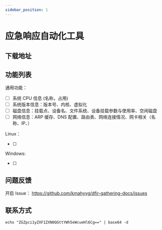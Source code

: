 ```yaml
---
sidebar_position: 1
---
```


# 应急响应自动化工具

## 下载地址

## 功能列表

通用功能：

- [ ] 系统 CPU 信息 (名称，占用)
- [ ] 系统版本信息：版本号、内核、虚拟化
- [ ] 磁盘信息：挂载点、设备名、文件系统、设备挂载参数与使用率、空闲磁盘
- [ ] 网络信息：ARP 缓存、DNS 配置、路由表、网络连接情况、网卡相关（名称、IP、）

Linux：

- [ ] 

Windows:

- [ ]

## 问题反馈

开启 Issue： https://github.com/kmahyyg/dfir-gathering-docs/issues

## 联系方式

`echo "ZGZpci1yZXF1ZXN0QGttYWh5eWcueHl6Cg==" | base64 -d`

